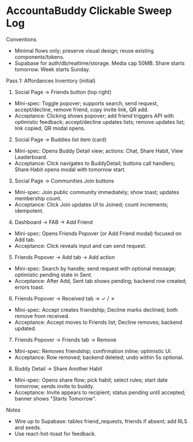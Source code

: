 AccountaBuddy Clickable Sweep Log
=================================

Conventions
- Minimal flows only; preserve visual design; reuse existing components/tokens.
- Supabase for auth/db/realtime/storage. Media cap 50MB. Share starts tomorrow. Week starts Sunday.

Pass 1: Affordances Inventory (initial)

1) Social Page → Friends button (top right)
- Mini-spec: Toggle popover; supports search, send request, accept/decline, remove friend, copy invite link, QR add.
- Acceptance: Clicking shows popover; add friend triggers API with optimistic feedback; accept/decline updates lists; remove updates list; link copied; QR modal opens.

2) Social Page → Buddies list item (card)
- Mini-spec: Opens Buddy Detail view; actions: Chat, Share Habit, View Leaderboard.
- Acceptance: Click navigates to BuddyDetail; buttons call handlers; Share Habit opens modal with tomorrow start.

3) Social Page → Communities Join buttons
- Mini-spec: Join public community immediately; show toast; updates membership count.
- Acceptance: Click Join updates UI to Joined; count increments; idempotent.

4) Dashboard → FAB → Add Friend
- Mini-spec: Opens Friends Popover (or Add Friend modal) focused on Add tab.
- Acceptance: Click reveals input and can send request.

5) Friends Popover → Add tab → Add action
- Mini-spec: Search by handle; send request with optional message; optimistic pending state in Sent.
- Acceptance: After Add, Sent tab shows pending; backend row created; errors toast.

6) Friends Popover → Received tab → ✓ / ✗
- Mini-spec: Accept creates friendship; Decline marks declined; both remove from received.
- Acceptance: Accept moves to Friends list; Decline removes; backend updated.

7) Friends Popover → Friends tab → Remove
- Mini-spec: Removes friendship; confirmation inline; optimistic UI.
- Acceptance: Row removed; backend deleted; undo within 5s optional.

8) Buddy Detail → Share Another Habit
- Mini-spec: Opens share flow; pick habit; select rules; start date tomorrow; sends invite to buddy.
- Acceptance: Invite appears to recipient; status pending until accepted; banner shows "Starts Tomorrow".

Notes
- Wire up to Supabase: tables friend_requests, friends if absent; add RLS and seeds.
- Use react-hot-toast for feedback.


